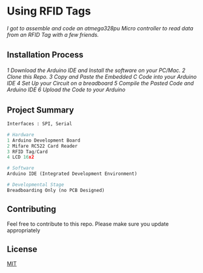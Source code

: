 # Using RFID Tags

###### I got to assemble and code an atmega328pu Micro controller to read data from an RFID Tag with a few friends. 

## Installation Process

###### 1 Download the Arduino IDE and Install the software on your PC/Mac. 2 Clone this Repo. 3 Copy and Paste the Embedded C Code into your Arduino IDE  4 Set Up your Circuit on a breadboard 5 Compile the Pasted Code and Arduino IDE  6 Upload the Code to your Arduino


## Project Summary

```python
Interfaces : SPI, Serial

# Hardware 
1 Arduino Development Board
2 Mifare RC522 Card Reader
3 RFID Tag/Card
4 LCD 16x2

# Software
Arduino IDE (Integrated Development Environment)

# Developmental Stage
Breadboarding Only (no PCB Designed)
```

## Contributing
Feel free to contribute to this repo.
Please make sure you update appropriately 

## License
[MIT](https://choosealicense.com/licenses/mit/)
